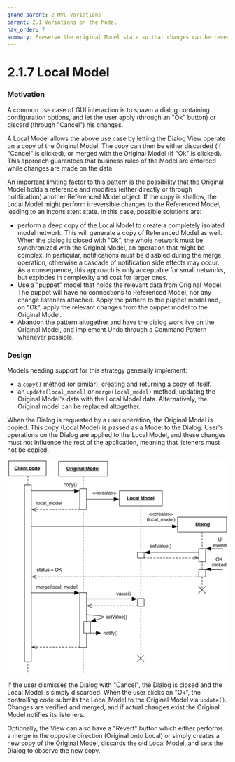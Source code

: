 ```yaml
---
grand_parent: 2 MVC Variations
parent: 2.1 Variations on the Model
nav_order: 7
summary: Preserve the original Model state so that changes can be reverted.
---
```

# 2.1.7 Local Model

### Motivation

A common use case of GUI interaction is to spawn a dialog containing 
configuration options, and let the user apply (through an "Ok" button) or 
discard (through "Cancel") his changes.

A Local Model allows the above use case by letting the Dialog View operate 
on a copy of the Original Model. The copy can then be either discarded 
(if "Cancel" is clicked), or merged with the Original Model (if "Ok" 
is clicked). This approach guarantees that business rules of the Model 
are enforced while changes are made on the data.

An important limiting factor to this pattern is the possibility that 
the Original Model holds a reference and modifies (either directly or
through notification) another Referenced Model object. If the copy is shallow,
the Local Model might perform irreversible changes to the Referenced
Model, leading to an inconsistent state. In this case, possible 
solutions are:

- perform a deep copy of the Local Model to create a completely
  isolated model network. This will generate a copy of Referenced Model as well. 
  When the dialog is closed with "Ok", the whole network must be synchronized 
  with the Original Model, an operation that might be complex. In particular,
  notifications must be disabled during the merge operation, otherwise a cascade 
  of notification side effects may occur. As a consequence, this approach is only
  acceptable for small networks, but explodes in complexity and cost for larger ones.
- Use a "puppet" model that holds the relevant data from Original Model. The puppet 
  will have no connections to Referenced Model, nor any change listeners attached. 
  Apply the pattern to the puppet model and, on "Ok", apply the relevant changes from the
  puppet model to the Original Model.
- Abandon the pattern altogether and have the dialog work live on the Original
  Model, and implement Undo through a Command Pattern whenever possible.


### Design

Models needing support for this strategy generally implement:
- a `copy()` method (or similar), creating and returning a copy of 
  itself.
- an `update(local_model)` or `merge(local_model)` method, updating 
  the Original Model's data with the Local Model data. Alternatively, 
  the Original model can be replaced altogether.

When the Dialog is requested by a user operation, the Original Model is 
copied. This copy (Local Model) is passed as a Model to the Dialog. 
User's operations on the Dialog are applied to the Local Model, and 
these changes must not influence the rest of the application, meaning that listeners must not be copied.

<p align="center">
    <img src="images/local_model/local_model.png" />
</p>


If the user dismisses the Dialog with "Cancel", the Dialog is closed and the 
Local Model is simply discarded. When the user clicks on "Ok", 
the controlling code submits the Local Model to the Original Model 
via `update()`. Changes are verified and merged, and if actual changes 
exist the Original Model notifies its listeners.

Optionally, the View can also have a "Revert" button which either 
performs a merge in the opposite direction (Original onto Local) or 
simply creates a new copy of the Original Model, discards the old 
Local Model, and sets the Dialog to observe the new copy.

